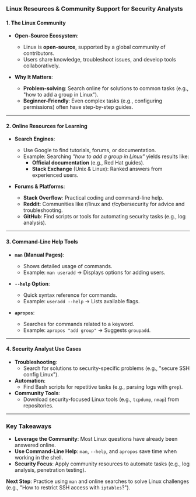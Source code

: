### **Linux Resources & Community Support for Security Analysts**  

#### **1. The Linux Community**  
- **Open-Source Ecosystem**:  
  - Linux is **open-source**, supported by a global community of contributors.  
  - Users share knowledge, troubleshoot issues, and develop tools collaboratively.  

- **Why It Matters**:  
  - **Problem-solving**: Search online for solutions to common tasks (e.g., "how to add a group in Linux").  
  - **Beginner-Friendly**: Even complex tasks (e.g., configuring permissions) often have step-by-step guides.  

---

#### **2. Online Resources for Learning**  
- **Search Engines**:  
  - Use Google to find tutorials, forums, or documentation.  
  - Example: Searching *"how to add a group in Linux"* yields results like:  
    - **Official documentation** (e.g., Red Hat guides).  
    - **Stack Exchange** (Unix & Linux): Ranked answers from experienced users.  

- **Forums & Platforms**:  
  - **Stack Overflow**: Practical coding and command-line help.  
  - **Reddit**: Communities like r/linux and r/cybersecurity for advice and troubleshooting.  
  - **GitHub**: Find scripts or tools for automating security tasks (e.g., log analysis).  

---

#### **3. Command-Line Help Tools**  
- **`man` (Manual Pages)**:  
  - Shows detailed usage of commands.  
  - Example: `man useradd` → Displays options for adding users.  

- **`--help` Option**:  
  - Quick syntax reference for commands.  
  - Example: `useradd --help` → Lists available flags.  

- **`apropos`**:  
  - Searches for commands related to a keyword.  
  - Example: `apropos "add group"` → Suggests `groupadd`.  

---

#### **4. Security Analyst Use Cases**  
- **Troubleshooting**:  
  - Search for solutions to security-specific problems (e.g., "secure SSH config Linux").  
- **Automation**:  
  - Find Bash scripts for repetitive tasks (e.g., parsing logs with `grep`).  
- **Community Tools**:  
  - Download security-focused Linux tools (e.g., `tcpdump`, `nmap`) from repositories.  

---

### **Key Takeaways**  
- **Leverage the Community**: Most Linux questions have already been answered online.  
- **Use Command-Line Help**: `man`, `--help`, and `apropos` save time when working in the shell.  
- **Security Focus**: Apply community resources to automate tasks (e.g., log analysis, penetration testing).  

**Next Step**: Practice using `man` and online searches to solve Linux challenges (e.g., "How to restrict SSH access with `iptables`?").